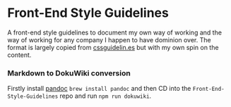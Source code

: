 # Front-End Style Guidelines
A front-end style guidelines to document my own way of working and the way of working for any company I happen to have dominion over. The format is largely copied from [cssguidelin.es](http://cssguidelin.es/) but with my own spin on the content.

### Markdown to DokuWiki conversion
Firstly install [pandoc](https://pandoc.org/) `brew install pandoc` and then CD into the `Front-End-Style-Guidelines` repo and run `npm run dokuwiki`.